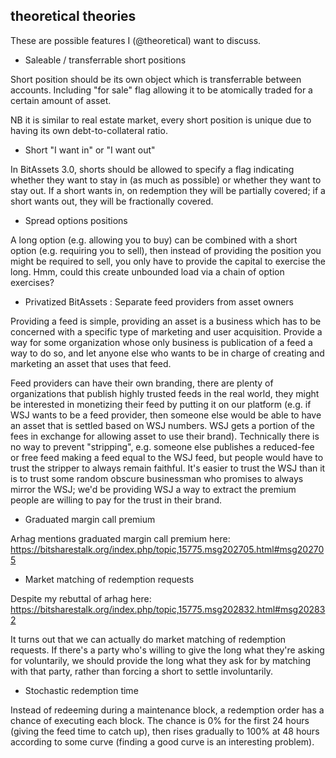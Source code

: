 ## theoretical theories

These are possible features I (@theoretical) want to discuss.

- Saleable / transferrable short positions

Short position should be its own object which is transferrable between accounts. Including "for sale" flag allowing it to be atomically traded for a certain amount of asset.

NB it is similar to real estate market, every short position is unique due to having its own debt-to-collateral ratio.

- Short "I want in" or "I want out"

In BitAssets 3.0, shorts should be allowed to specify a flag indicating whether they want to stay in (as much as possible) or whether they want to stay out. If a short wants in, on redemption they will be partially covered; if a short wants out, they will be fractionally covered.

- Spread options positions

A long option (e.g. allowing you to buy) can be combined with a short option (e.g. requiring you to sell), then instead of providing the position you might be required to sell, you only have to provide the capital to exercise the long. Hmm, could this create unbounded load via a chain of option exercises?

- Privatized BitAssets : Separate feed providers from asset owners

Providing a feed is simple, providing an asset is a business which has to be concerned with a specific type of marketing and user acquisition. Provide a way for some organization whose only business is publication of a feed a way to do so, and let anyone else who wants to be in charge of creating and marketing an asset that uses that feed.

Feed providers can have their own branding, there are plenty of organizations that publish highly trusted feeds in the real world, they might be interested in monetizing their feed by putting it on our platform (e.g. if WSJ wants to be a feed provider, then someone else would be able to have an asset that is settled based on WSJ numbers. WSJ gets a portion of the fees in exchange for allowing asset to use their brand). Technically there is no way to prevent "stripping", e.g. someone else publishes a reduced-fee or free feed making a feed equal to the WSJ feed, but people would have to trust the stripper to always remain faithful. It's easier to trust the WSJ than it is to trust some random obscure businessman who promises to always mirror the WSJ; we'd be providing WSJ a way to extract the premium people are willing to pay for the trust in their brand.

- Graduated margin call premium

Arhag mentions graduated margin call premium here: https://bitsharestalk.org/index.php/topic,15775.msg202705.html#msg202705

- Market matching of redemption requests

Despite my rebuttal of arhag here: https://bitsharestalk.org/index.php/topic,15775.msg202832.html#msg202832

It turns out that we can actually do market matching of redemption requests. If there's a party who's willing to give the long what they're asking for voluntarily, we should provide the long what they ask for by matching with that party, rather than forcing a short to settle involuntarily.

- Stochastic redemption time

Instead of redeeming during a maintenance block, a redemption order has a chance of executing each block. The chance is 0% for the first 24 hours (giving the feed time to catch up), then rises gradually to 100% at 48 hours according to some curve (finding a good curve is an interesting problem).
